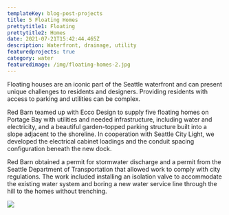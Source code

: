 ```yaml
---
templateKey: blog-post-projects
title: 5 Floating Homes
prettytitle1: Floating
prettytitle2: Homes
date: 2021-07-21T15:42:44.465Z
description: Waterfront, drainage, utility
featuredprojects: true
category: water
featuredimage: /img/floating-homes-2.jpg
---
```

Floating houses are an iconic part of the Seattle waterfront and can present unique challenges to residents and designers. Providing residents with access to parking and utilities can be complex. 

Red Barn teamed up with Ecco Design to supply five floating homes on Portage Bay with utilities and needed infrastructure, including water and electricity, and a beautiful garden-topped parking structure built into a slope adjacent to the shoreline. In cooperation with Seattle City Light, we developed the electrical cabinet loadings and the conduit spacing configuration beneath the new dock.

Red Barn obtained a permit for stormwater discharge and a permit from the Seattle Department of Transportation that allowed work to comply with city regulations. The work included installing an isolation valve to accommodate the existing water system and boring a new water service line through the hill to the homes without trenching.

![](/img/floating-homes-1.png)